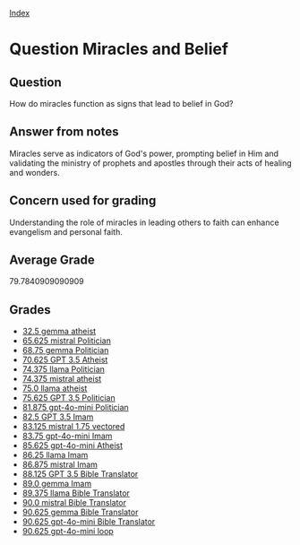 
[Index](../../index.md)
# Question Miracles and Belief
## Question
How do miracles function as signs that lead to belief in God?

## Answer from notes
Miracles serve as indicators of God's power, prompting belief in Him and validating the ministry of prophets and apostles through their acts of healing and wonders.

## Concern used for grading
Understanding the role of miracles in leading others to faith can enhance evangelism and personal faith.

## Average Grade
79.7840909090909

## Grades
 * [32.5 gemma atheist](../answers/gemma_atheist/Miracles_and_Belief.md)
 * [65.625 mistral Politician](../answers/mistral_Politician/Miracles_and_Belief.md)
 * [68.75 gemma Politician](../answers/gemma_Politician/Miracles_and_Belief.md)
 * [70.625 GPT 3.5 Atheist](../answers/GPT_3.5_Atheist/Miracles_and_Belief.md)
 * [74.375 llama Politician](../answers/llama_Politician/Miracles_and_Belief.md)
 * [74.375 mistral atheist](../answers/mistral_atheist/Miracles_and_Belief.md)
 * [75.0 llama atheist](../answers/llama_atheist/Miracles_and_Belief.md)
 * [75.625 GPT 3.5 Politician](../answers/GPT_3.5_Politician/Miracles_and_Belief.md)
 * [81.875 gpt-4o-mini Politician](../answers/gpt-4o-mini_Politician/Miracles_and_Belief.md)
 * [82.5 GPT 3.5 Imam](../answers/GPT_3.5_Imam/Miracles_and_Belief.md)
 * [83.125 mistral 1.75 vectored](../answers/mistral_1.75_vectored/Miracles_and_Belief.md)
 * [83.75 gpt-4o-mini Imam](../answers/gpt-4o-mini_Imam/Miracles_and_Belief.md)
 * [85.625 gpt-4o-mini Atheist](../answers/gpt-4o-mini_Atheist/Miracles_and_Belief.md)
 * [86.25 llama Imam](../answers/llama_Imam/Miracles_and_Belief.md)
 * [86.875 mistral Imam](../answers/mistral_Imam/Miracles_and_Belief.md)
 * [88.125 GPT 3.5 Bible Translator](../answers/GPT_3.5_Bible_Translator/Miracles_and_Belief.md)
 * [89.0 gemma Imam](../answers/gemma_Imam/Miracles_and_Belief.md)
 * [89.375 llama Bible Translator](../answers/llama_Bible_Translator/Miracles_and_Belief.md)
 * [90.0 mistral Bible Translator](../answers/mistral_Bible_Translator/Miracles_and_Belief.md)
 * [90.625 gemma Bible Translator](../answers/gemma_Bible_Translator/Miracles_and_Belief.md)
 * [90.625 gpt-4o-mini Bible Translator](../answers/gpt-4o-mini_Bible_Translator/Miracles_and_Belief.md)
 * [90.625 gpt-4o-mini loop](../answers/gpt-4o-mini_loop/Miracles_and_Belief.md)
